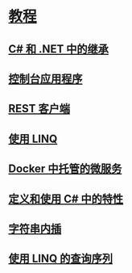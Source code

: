 # [教程](index.md)
## [C# 和 .NET 中的继承](inheritance.md)
## [控制台应用程序](console-teleprompter.md)
## [REST 客户端](console-webapiclient.md)
## [使用 LINQ](working-with-linq.md)
## [Docker 中托管的微服务](microservices.md)
## [定义和使用 C# 中的特性](attributes.md)
## [字符串内插](string-interpolation.md)
## [使用 LINQ 的查询序列](working-with-linq.md)
